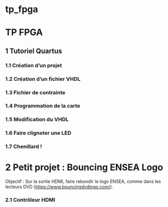 # tp_fpga

# TP FPGA

## 1 Tutoriel Quartus
### 1.1 Création d’un projet
### 1.2 Création d’un fichier VHDL
### 1.3 Fichier de contrainte
### 1.4 Programmation de la carte
### 1.5 Modification du VHDL
### 1.6 Faire clignoter une LED
### 1.7 Chenillard !
# 2 Petit projet : Bouncing ENSEA Logo

Objectif : Sur la sortie HDMI, faire rebondir le logo ENSEA, comme dans les
lecteurs DVD (https://www.bouncingdvdlogo.com/).

### 2.1 Contrôleur HDMI
